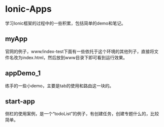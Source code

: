 # Ionic-Apps

学习Ionic框架的过程中的一些积累，包括简单的demo和笔记。

## myApp
官网的例子，www/index-test下面有一些依托于这个环境的其他列子，直接将文件名改为index.html，然后放到www目录下即可看到运行效果。

## appDemo_1
练手的一些小demo，主要是tab的使用和路由这一块的。

## start-app
侧栏的使用案例，是一个“todoList”的例子，有创建任务，创建专题什么的，比较简单。